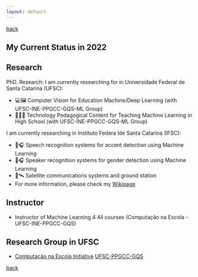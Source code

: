 ```yaml
---
layout: default
---
```

[back](./)

## My Current Status in 2022

## Research

PhD. Research: I am currently researching for in Universidade Federal de Santa Catarina (UFSC):

* 💻🖼️	Computer Vision for Education Machine/Deep Learning (with UFSC-INE-PPGCC-GQS-ML Group)
* 🤖👨‍🏫	Technology Pedagogical Content for Teaching Machine Learning in High School (with UFSC-INE-PPGCC-GQS-ML Group)

I am currently researching in Instituto Federa lde Santa Catarina (IFSC):

* 🎤🎧 Speech recognition systems for accent detection using Machine Learning
* 🎤🎧 Speaker recognition systems for gender detection using Machine Learning
* 📡🛰️	Satellite communications systems and ground station
* For more information, please check my [Wikipage](https://wiki.sj.ifsc.edu.br/index.php/Ramon_Mayor_Martins)

## Instructor

* Instructor of Machine Learning 4 All courses (Computação na Escola - UFSC-INE-PPGCC-GQS)

## Research Group in UFSC

* [Computação na Escola Initiative](https://computacaonaescola.ufsc.br/) [UFSC-PPGCC-GQS](http://www.gqs.ufsc.br/)

[back](./)

<!---
## Teaching

* Professor of Basic, Technical and Technological Education, in the area of Telecommunications, at the [Instituto Federal de Santa Catarina, Campus São José](www.ifsc.edu.br)
* Professor of Telecommunications Engineering and Technical in Telecommunications courses
* Disciplines taught
  - Antenas e Propagação (Telecom Engineering)
  - Economia para Engenharia (Telecom Engineering)
  - Administração para Engenharia (Telecom Engineering)
  - Comunicações sem Fio (Technical Telecom)
  - Instalaçao de Equipementos de Redes (Technical Telecom)

## Designations in Institute

* Titular Member of the Collegiate of the Telecommunications Engineering Course
* Member of the Electoral Commission of the process of choosing members of the Research and Extension Education Collegiate - mandate 2021-2 to 2023-1
* Member of the Commission for the Restructuring of Pedagogical Projects for Integrated Courses in Telecommunications and Refrigeration and Air Conditioning at the São José Campus 04/2021 - 12/2021
* Member of the Study Commission for the New Technician Profile to be applied in the restructuring of the PPCs of the Integrated Technical Telecommunications Courses - 04/2021 to 12/2021
-->
